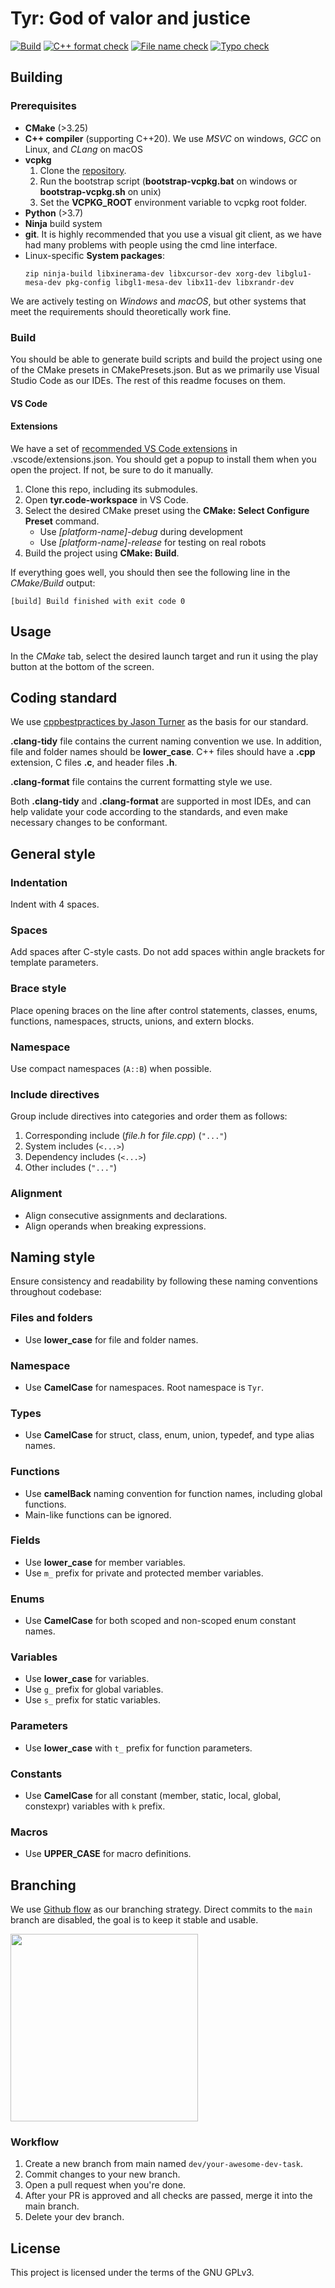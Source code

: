 # Tyr: God of valor and justice
[![Build](https://github.com/Immortals-Robotics/Tyr/actions/workflows/build.yml/badge.svg)](https://github.com/Immortals-Robotics/Tyr/actions/workflows/build.yml)
[![C++ format check](https://github.com/Immortals-Robotics/Tyr/actions/workflows/cpp-checks.yml/badge.svg)](https://github.com/Immortals-Robotics/Tyr/actions/workflows/cpp-checks.yml)
[![File name check](https://github.com/Immortals-Robotics/Tyr/actions/workflows/file-name-check.yml/badge.svg)](https://github.com/Immortals-Robotics/Tyr/actions/workflows/file-name-check.yml)
[![Typo check](https://github.com/Immortals-Robotics/Tyr/actions/workflows/typo-check.yml/badge.svg)](https://github.com/Immortals-Robotics/Tyr/actions/workflows/typo-check.yml)

## Building
### Prerequisites
* **CMake** (>3.25)
* **C++ compiler** (supporting C++20). We use *MSVC* on windows, *GCC* on Linux, and *CLang* on macOS
* **vcpkg**
  1. Clone the [repository](https://github.com/microsoft/vcpkg).
  2. Run the bootstrap script (**bootstrap-vcpkg.bat** on windows or **bootstrap-vcpkg.sh** on unix)
  3. Set the **VCPKG_ROOT** environment variable to vcpkg root folder.
* **Python** (>3.7)
* **Ninja** build system
* **git**. It is highly recommended that you use a visual git client, as we have had many problems with people using the cmd line interface.
* Linux-specific **System packages**:
  ```
  zip ninja-build libxinerama-dev libxcursor-dev xorg-dev libglu1-mesa-dev pkg-config libgl1-mesa-dev libx11-dev libxrandr-dev
  ```

We are actively testing on *Windows* and *macOS*, but other systems that meet the requirements should theoretically work fine.

### Build
You should be able to generate build scripts and build the project using one of the CMake presets in CMakePresets.json. But as we primarily use Visual Studio Code as our IDEs. The rest of this readme focuses on them.

#### VS Code
#### Extensions
We have a set of [recommended VS Code extensions](https://code.visualstudio.com/docs/editor/extension-marketplace#_workspace-recommended-extensions) in .vscode/extensions.json. You should get a popup to install them when you open the project. If not, be sure to do it manually.

1. Clone this repo, including its submodules.
2. Open **tyr.code-workspace** in VS Code.
3. Select the desired CMake preset using the **CMake: Select Configure Preset** command.
    - Use *[platform-name]-debug* during development
    - Use *[platform-name]-release* for testing on real robots
4. Build the project using **CMake: Build**.

If everything goes well, you should then see the following line in the *CMake/Build* output:
```
[build] Build finished with exit code 0
```

## Usage
In the *CMake* tab, select the desired launch target and run it using the play button at the bottom of the screen.

## Coding standard
We use [cppbestpractices by Jason Turner](https://lefticus.gitbooks.io/cpp-best-practices/content/) as the basis for our standard.

**.clang-tidy** file contains the current naming convention we use. In addition, file and folder names should be ****lower_case****. C++ files should have a **.cpp** extension, C files **.c**, and header files **.h**.

**.clang-format** file contains the current formatting style we use.

Both **.clang-tidy** and **.clang-format** are supported in most IDEs, and can help validate your code according to the standards, and even make necessary changes to be conformant.

## General style
### Indentation
Indent with 4 spaces.

### Spaces
Add spaces after C-style casts. Do not add spaces within angle brackets for template parameters.

### Brace style
Place opening braces on the line after control statements, classes, enums, functions, namespaces, structs, unions, and extern blocks.

### Namespace
Use compact namespaces (`A::B`) when possible.

### Include directives
Group include directives into categories and order them as follows:
  1. Corresponding include (*file.h* for *file.cpp*) (`"..."`)
  2. System includes (`<...>`)
  3. Dependency includes (`<...>`)
  4. Other includes (`"..."`)
  
### Alignment
- Align consecutive assignments and declarations.
- Align operands when breaking expressions.

## Naming style

Ensure consistency and readability by following these naming conventions throughout codebase:

### Files and folders
- Use **lower_case** for file and folder names.

### Namespace
- Use **CamelCase** for namespaces. Root namespace is `Tyr`.

### Types
- Use **CamelCase** for struct, class, enum, union, typedef, and type alias names.

### Functions
- Use **camelBack** naming convention for function names, including global functions.
- Main-like functions can be ignored.

### Fields
- Use **lower_case** for member variables.
- Use `m_` prefix for private and protected member variables.


### Enums
- Use **CamelCase** for both scoped and non-scoped enum constant names.

### Variables
- Use **lower_case** for variables.
- Use `g_` prefix for global variables.
- Use `s_` prefix for static variables.

### Parameters
- Use **lower_case** with `t_` prefix for function parameters.

### Constants
- Use **CamelCase** for all constant (member, static, local, global, constexpr) variables with `k` prefix.

### Macros
- Use **UPPER_CASE** for macro definitions.

## Branching
We use [Github flow](https://docs.github.com/en/get-started/using-github/github-flow) as our branching strategy. Direct commits to the `main` branch are disabled, the goal is to keep it stable and usable.

<img src="https://www.gitkraken.com/wp-content/uploads/2021/03/git-flow.svg" width="300">

### Workflow
1. Create a new branch from main named `dev/your-awesome-dev-task`.
2. Commit changes to your new branch.
3. Open a pull request when you're done. 
4. After your PR is approved and all checks are passed, merge it into the main branch.
5. Delete your dev branch.

## License
This project is licensed under the terms of the GNU GPLv3.

